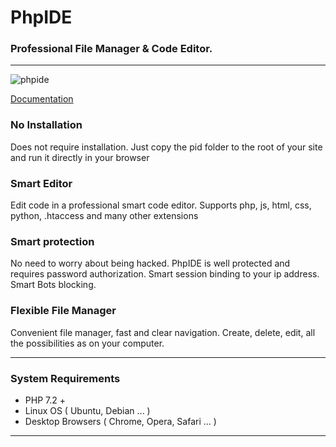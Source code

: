 # PhpIDE
### Professional File Manager & Code Editor.
___

![phpide](https://phpide.io/wp-content/themes/phpide/assets/img/1.gif)

[Documentation](https://phpide.io/documentation/)


### No Installation
Does not require installation. Just copy the pid folder to the root of your site and run it directly in your browser
### Smart Editor
Edit code in a professional smart code editor. Supports php, js, html, css, python, .htaccess and many other extensions
### Smart protection
No need to worry about being hacked. PhpIDE is well protected and requires password authorization. Smart session binding to your ip address. Smart Bots blocking.
### Flexible File Manager
Convenient file manager, fast and clear navigation. Create, delete, edit, all the possibilities as on your computer.
___
### System Requirements
+ PHP 7.2 +
+ Linux OS ( Ubuntu, Debian ... )
+ Desktop Browsers ( Chrome, Opera, Safari ... )

___
